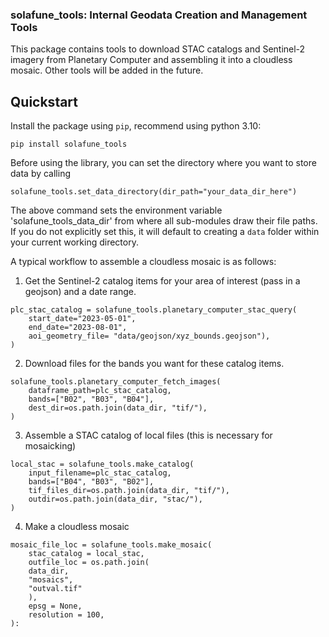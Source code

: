 ### solafune_tools: Internal Geodata Creation and Management Tools

This package contains tools to download STAC catalogs and Sentinel-2 imagery from Planetary Computer and assembling it into a cloudless mosaic. Other tools will be added in the future.

## Quickstart

Install the package using `pip`, recommend using python 3.10:

``` 
pip install solafune_tools
```

Before using the library, you can set the directory where you want to store data by calling
```
solafune_tools.set_data_directory(dir_path="your_data_dir_here")
```
The above command sets the environment variable 'solafune_tools_data_dir' from where all sub-modules draw their file paths. If you do not explicitly set this, it will default to creating a `data` folder within your current working directory.

A typical workflow to assemble a cloudless mosaic is as follows:

1. Get the Sentinel-2 catalog items for your area of interest (pass in a geojson) and a date range.
```
plc_stac_catalog = solafune_tools.planetary_computer_stac_query(
    start_date="2023-05-01",
    end_date="2023-08-01",
    aoi_geometry_file= "data/geojson/xyz_bounds.geojson"),
)
```

2. Download files for the bands you want for these catalog items.

```
solafune_tools.planetary_computer_fetch_images(
    dataframe_path=plc_stac_catalog,
    bands=["B02", "B03", "B04"],
    dest_dir=os.path.join(data_dir, "tif/"),
)
```
3. Assemble a STAC catalog of local files (this is necessary for mosaicking)

```
local_stac = solafune_tools.make_catalog(
    input_filename=plc_stac_catalog,
    bands=["B04", "B03", "B02"],
    tif_files_dir=os.path.join(data_dir, "tif/"),
    outdir=os.path.join(data_dir, "stac/"),
)
```
4. Make a cloudless mosaic

```
mosaic_file_loc = solafune_tools.make_mosaic(
    stac_catalog = local_stac,
    outfile_loc = os.path.join(
    data_dir, 
    "mosaics", 
    "outval.tif"
    ),
    epsg = None,
    resolution = 100,
):
```

